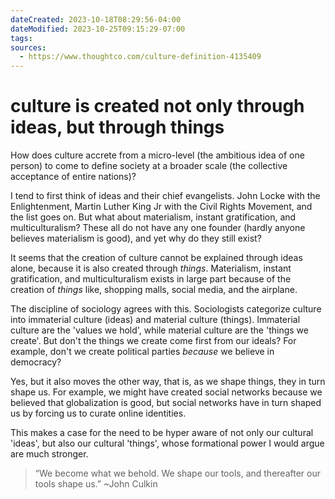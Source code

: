 ```yaml
---
dateCreated: 2023-10-18T08:29:56-04:00
dateModified: 2023-10-25T09:15:29-07:00
tags: 
sources:
  - https://www.thoughtco.com/culture-definition-4135409
---
```

# culture is created not only through ideas, but through things

How does culture accrete from a micro-level (the ambitious idea of one person) to come to define society at a broader scale (the collective acceptance of entire nations)?

I tend to first think of ideas and their chief evangelists. John Locke with the Enlightenment, Martin Luther King Jr with the Civil Rights Movement, and the list goes on. But what about materialism, instant gratification, and multiculturalism? These all do not have any one founder (hardly anyone believes materialism is good), and yet why do they still exist?

It seems that the creation of culture cannot be explained through ideas alone, because it is also created through *things*. Materialism, instant gratification, and multiculturalism exists in large part because of the creation of *things* like, shopping malls, social media, and the airplane.

The discipline of sociology agrees with this. Sociologists categorize culture into immaterial culture (ideas) and material culture (things). Immaterial culture are the 'values we hold', while material culture are the 'things we create'. But don't the things we create come first from our ideals? For example, don't we create political parties *because* we believe in democracy?

Yes, but it also moves the other way, that is, as we shape things, they in turn shape us. For example, we might have created social networks because we believed that globalization is good, but social networks have in turn shaped us by forcing us to curate online identities. 

This makes a case for the need to be hyper aware of not only our cultural 'ideas', but also our cultural 'things', whose formational power I would argue are much stronger.

>“We become what we behold. We shape our tools, and thereafter our tools shape us.” ~John Culkin